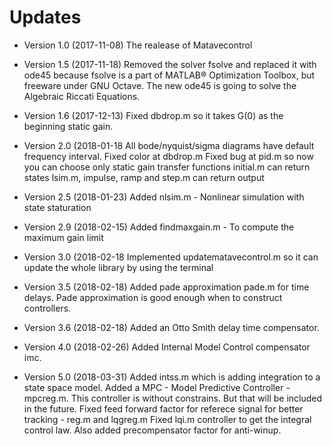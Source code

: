# Updates

* Version 1.0 (2017-11-08)
 The realease of Matavecontrol
 
* Version 1.5 (2017-11-18)
Removed the solver fsolve and replaced it with ode45 because fsolve is a part of MATLAB® Optimization Toolbox, but freeware under GNU Octave. The new ode45 is going to solve the Algebraic Riccati Equations.

* Version 1.6 (2017-12-13)
Fixed dbdrop.m so it takes G(0) as the beginning static gain.

* Version 2.0 (2018-01-18
All bode/nyquist/sigma diagrams have default frequency interval.
Fixed color at dbdrop.m
Fixed bug at pid.m so now you can choose only static gain transfer functions
initial.m can return states
lsim.m, impulse, ramp and step.m can return output

* Version 2.5 (2018-01-23)
Added nlsim.m - Nonlinear simulation with state staturation

* Version 2.9 (2018-02-15)
Added findmaxgain.m - To compute the maximum gain limit

* Version 3.0 (2018-02-18
Implemented updatematavecontrol.m so it can update the whole library by using the terminal

* Version 3.5 (2018-02-18)
Added pade approximation pade.m for time delays. Pade approximation is good enough when to construct controllers.

* Version 3.6 (2018-02-18)
Added an Otto Smith delay time compensator.

* Version 4.0 (2018-02-26)
Added Internal Model Control compensator imc.

* Version 5.0 (2018-03-31)
Added intss.m which is adding integration to a state space model.
Added a MPC - Model Predictive Controller - mpcreg.m. This controller is without constrains. But that will be included in the future.
Fixed feed forward factor for referece signal for better tracking - reg.m and lqgreg.m
Fixed lqi.m controller to get the integral control law. Also added precompensator factor for anti-winup.

